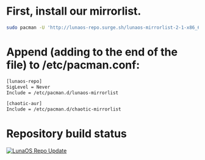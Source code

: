 #  First, install our mirrorlist. 

```sh
sudo pacman -U 'http://lunaos-repo.surge.sh/lunaos-mirrorlist-2-1-x86_64.pkg.tar.zst'
```

#  Append (adding to the end of the file) to /etc/pacman.conf: 

```sh
[lunaos-repo]
SigLevel = Never
Include = /etc/pacman.d/lunaos-mirrorlist

[chaotic-aur]
Include = /etc/pacman.d/chaotic-mirrorlist
```

# Repository build status
[![LunaOS Repo Update](https://github.com/Boria138/lunaos-repo-actions/actions/workflows/update-lunaos-repo.yml/badge.svg)](https://github.com/Boria138/lunaos-repo-actions/actions/workflows/update-lunaos-repo.yml)
